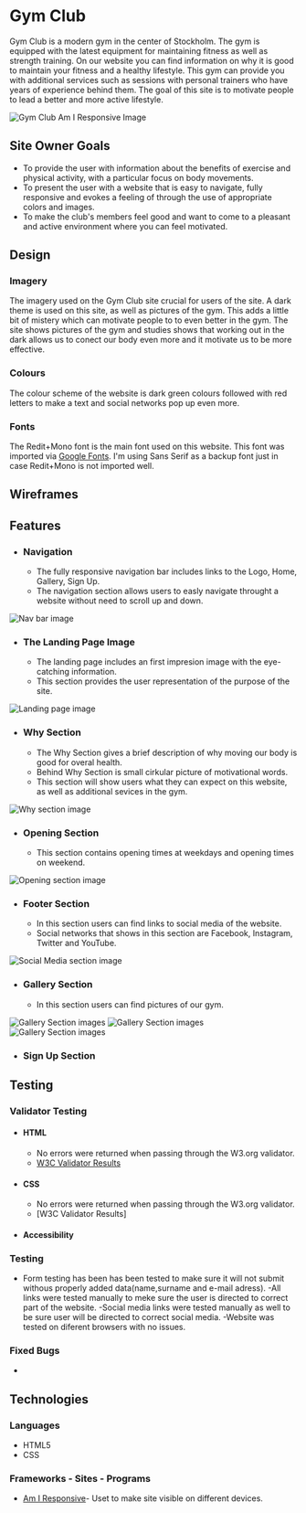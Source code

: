 # Gym Club
Gym Club is a modern gym in the center of Stockholm. The gym is equipped with the latest equipment for maintaining fitness as well as strength training. On our website you can find information on why it is good to maintain your fitness and a healthy lifestyle. This gym can provide you with additional services such as sessions with personal trainers who have years of experience behind them. The goal of this site is to motivate people to lead a better and more active lifestyle.

![Gym Club Am I Responsive Image](assets/screenshots/readmebild.png)

## Site Owner Goals 
- To provide the user with information about the benefits of exercise and physical activity, with a particular focus on body movements.
- To present the user with a website that is easy to navigate, fully responsive and evokes a feeling of through the use of appropriate colors and images.
- To make the club's members feel good and want to come to a pleasant and active environment where you can feel motivated.

## Design

### Imagery
The imagery used on the Gym Club site  crucial for users of the site. A dark theme is used on this site, as well as pictures of the gym. This adds a little bit of mistery which can motivate people to to even better in the gym. The site shows pictures of the gym and studies shows that working out in the dark allows us to conect our body even more and it motivate us to be more effective. 

### Colours
The colour scheme of the website is dark green colours followed with red letters to make a text and social networks pop up even more. 

### Fonts
The Redit+Mono font is the main font used on this website. This font was imported via [Google Fonts](https://fonts.google.com/). I'm using Sans Serif as a backup font just in case Redit+Mono is not imported well.

## Wireframes

## Features
- ### Navigation

    - The fully responsive navigation bar includes links to the Logo, Home, Gallery, Sign Up.
    - The navigation section allows users to easly navigate throught a website without need to scroll up and down.


![Nav bar image](assets/screenshots/navbar.webp)

- ### The Landing Page Image
    - The landing page includes an first impresion image with the eye-catching information.
    - This section provides the user representation of the purpose of the site.


![Landing page image](assets/) 

- ### Why Section
    - The Why Section gives a brief description of why moving our body is good for overal health. 
    - Behind Why Section is small cirkular picture of motivational words.
    - This section will show users what they can expect on this website, as well as additional sevices in the gym.

![Why section image](assets/)

- ### Opening Section
    - This section contains opening times at weekdays and opening times on weekend.
    
![Opening section image](assets/)

- ### Footer Section
    - In this section users can find links to social media of the website.
    - Social networks that shows in this section are Facebook, Instagram, Twitter and YouTube.

![Social Media section image](assets/)

- ### Gallery Section
    - In this section users can find pictures of our gym.

![Gallery Section images](assets/images/Gym1.webp)
![Gallery Section images](assets/images/Gym2.webp)
![Gallery Section images](assets/images/dressroom(1).jpg)

- ### Sign Up Section


## Testing

### Validator Testing
- #### HTML
    - No errors were returned when passing through the W3.org validator.
    - [W3C Validator Results](https://validator.w3.org/nu/?showsource=yes&doc=https%3A%2F%2FErmaa8.github.io%2FGym-club%2Findex.html)

- #### CSS
    - No errors were returned when passing through the W3.org validator.
    - [W3C Validator Results]

- #### Accessibility 


### Testing
- Form testing has been has been tested to make sure it will not submit withous properly added data(name,surname and e-mail adress). 
-All links were tested manually to meke sure the user is directed to correct part of the website.
-Social media links were tested manually as well to be sure user will be directed to correct social media.
-Website was tested on diferent browsers with no issues.

### Fixed Bugs
-

## Technologies

### Languages
- HTML5
- CSS


### Frameworks - Sites - Programs 
- [Am I Responsive](https://ui.dev/amiresponsive)- Uset to make site visible on different devices.









    




    
  




    




 


    

  
    
 
    






